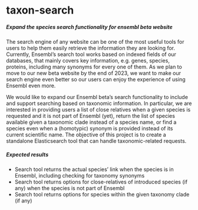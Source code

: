 # taxon-search


##### Expand the species search functionality for ensembl beta website

The search engine of any website can be one of the most useful tools for users to help them easily retrieve the information they are looking for. Currently, Ensembl’s search tool works based on indexed fields of our databases, that mainly covers key information, e.g. genes, species, proteins, including many synonyms for every one of them. As we plan to move to our new beta website by the end of 2023, we want to make our search engine even better so our users can enjoy the experience of using Ensembl even more.

We would like to expand our Ensembl beta’s search functionality to include and support searching based on taxonomic information. In particular, we are interested in providing users a list of close relatives when a given species is requested and it is not part of Ensembl (yet), return the list of species available given a taxonomic clade instead of a species name, or find a species even when a (homotypic) synonym is provided instead of its current scientific name. The objective of this project is to create a standalone Elasticsearch tool that can handle taxonomic-related requests.

##### Expected results
- Search tool returns the actual species’ link when the species is in Ensembl, including checking for taxonomy synonyms
- Search tool returns options for close-relatives of introduced species (if any) when the species is not part of Ensembl
- Search tool returns options for species within the given taxonomy clade (if any)



